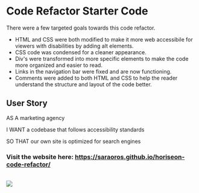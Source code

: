 # Code Refactor Starter Code

There were a few targeted goals towards this code refactor.

- HTML and CSS were both modified to make it more web accessibile for viewers with disabilities by adding alt elements.
- CSS code was condensed for a cleaner appearance.
- Div's were transformed into more specific elements to make the code more organized and easier to read.
- Links in the navigation bar were fixed and are now functioning.
- Comments were added to both HTML and CSS to help the reader understand the structure and layout of the code better.

## User Story

<p>AS A marketing agency<p>
<p>I WANT a codebase that follows accessibility standards</p>
<p>SO THAT our own site is optimized for search engines</p>

### Visit the website here: https://saraoros.github.io/horiseon-code-refactor/

<br />
<img src="/Users/gochezfam/Desktop/projects/horiseon-code-refactor/assets/images/Screen Shot 2021-12-23 at 12.32.43 PM.png">
